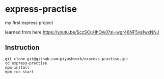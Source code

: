 # express-practise
my first express project

learned from here
https://youtu.be/SccSCuHhOw0?si=wgr46NF5va1wxNNJ


## Instruction

```
git clone git@github.com:piyushwork/express-practise.git
cd express-practise
npm install
npm run start
```